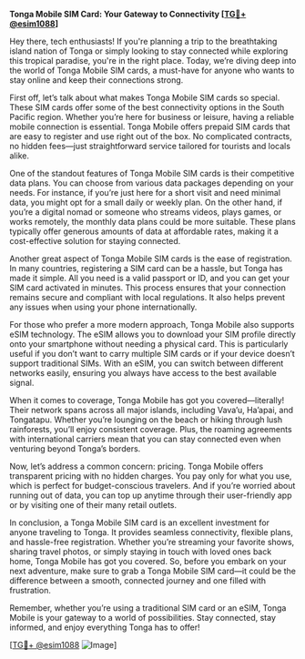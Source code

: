**Tonga Mobile SIM Card: Your Gateway to Connectivity [[TG💪+ @esim1088](https://t.me/s/esim1088)]**

Hey there, tech enthusiasts! If you're planning a trip to the breathtaking island nation of Tonga or simply looking to stay connected while exploring this tropical paradise, you're in the right place. Today, we’re diving deep into the world of Tonga Mobile SIM cards, a must-have for anyone who wants to stay online and keep their connections strong.

First off, let’s talk about what makes Tonga Mobile SIM cards so special. These SIM cards offer some of the best connectivity options in the South Pacific region. Whether you’re here for business or leisure, having a reliable mobile connection is essential. Tonga Mobile offers prepaid SIM cards that are easy to register and use right out of the box. No complicated contracts, no hidden fees—just straightforward service tailored for tourists and locals alike.

One of the standout features of Tonga Mobile SIM cards is their competitive data plans. You can choose from various data packages depending on your needs. For instance, if you’re just here for a short visit and need minimal data, you might opt for a small daily or weekly plan. On the other hand, if you’re a digital nomad or someone who streams videos, plays games, or works remotely, the monthly data plans could be more suitable. These plans typically offer generous amounts of data at affordable rates, making it a cost-effective solution for staying connected.

Another great aspect of Tonga Mobile SIM cards is the ease of registration. In many countries, registering a SIM card can be a hassle, but Tonga has made it simple. All you need is a valid passport or ID, and you can get your SIM card activated in minutes. This process ensures that your connection remains secure and compliant with local regulations. It also helps prevent any issues when using your phone internationally.

For those who prefer a more modern approach, Tonga Mobile also supports eSIM technology. The eSIM allows you to download your SIM profile directly onto your smartphone without needing a physical card. This is particularly useful if you don’t want to carry multiple SIM cards or if your device doesn’t support traditional SIMs. With an eSIM, you can switch between different networks easily, ensuring you always have access to the best available signal.

When it comes to coverage, Tonga Mobile has got you covered—literally! Their network spans across all major islands, including Vava’u, Ha’apai, and Tongatapu. Whether you’re lounging on the beach or hiking through lush rainforests, you’ll enjoy consistent coverage. Plus, the roaming agreements with international carriers mean that you can stay connected even when venturing beyond Tonga’s borders.

Now, let’s address a common concern: pricing. Tonga Mobile offers transparent pricing with no hidden charges. You pay only for what you use, which is perfect for budget-conscious travelers. And if you’re worried about running out of data, you can top up anytime through their user-friendly app or by visiting one of their many retail outlets.

In conclusion, a Tonga Mobile SIM card is an excellent investment for anyone traveling to Tonga. It provides seamless connectivity, flexible plans, and hassle-free registration. Whether you’re streaming your favorite shows, sharing travel photos, or simply staying in touch with loved ones back home, Tonga Mobile has got you covered. So, before you embark on your next adventure, make sure to grab a Tonga Mobile SIM card—it could be the difference between a smooth, connected journey and one filled with frustration.

Remember, whether you’re using a traditional SIM card or an eSIM, Tonga Mobile is your gateway to a world of possibilities. Stay connected, stay informed, and enjoy everything Tonga has to offer!

[[TG💪+ @esim1088](https://t.me/s/esim1088) ![Image](https://i.postimg.cc/Y0z9fWf4/image.png)]